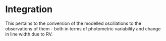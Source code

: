 # Integration
This pertains to the conversion of the modelled oscillations to the observations of them - both in terms of photometric variability and change in line width due to RV.
